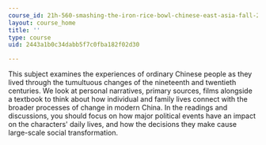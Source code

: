 ```yaml
---
course_id: 21h-560-smashing-the-iron-rice-bowl-chinese-east-asia-fall-2004
layout: course_home
title: ''
type: course
uid: 2443a1b0c34dabb5f7c0fba182f02d30

---
```

This subject examines the experiences of ordinary Chinese people as they lived through the tumultuous changes of the nineteenth and twentieth centuries. We look at personal narratives, primary sources, films alongside a textbook to think about how individual and family lives connect with the broader processes of change in modern China. In the readings and discussions, you should focus on how major political events have an impact on the characters' daily lives, and how the decisions they make cause large-scale social transformation.
